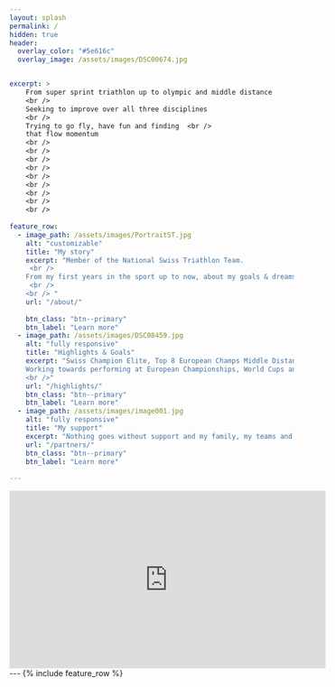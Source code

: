 ```yaml
---
layout: splash
permalink: /
hidden: true
header:
  overlay_color: "#5e616c"
  overlay_image: /assets/images/DSC00674.jpg


excerpt: >
    From super sprint triathlon up to olympic and middle distance
    <br />
    Seeking to improve over all three disciplines
    <br />    
    Trying to go fly, have fun and finding  <br /> 
    that flow momentum
    <br />
    <br />
    <br /> 
    <br />
    <br />
    <br />    
    <br />
    <br />
    <br />    
           
feature_row:
  - image_path: /assets/images/PortraitST.jpg
    alt: "customizable"
    title: "My story"
    excerpt: "Member of the National Swiss Triathlon Team.
     <br />
    From my first years in the sport up to now, about my goals & dreams and much more to read in About and my Blogs.
     <br />
    <br /> "
    url: "/about/"
    
    btn_class: "btn--primary"
    btn_label: "Learn more"
  - image_path: /assets/images/DSC08459.jpg
    alt: "fully responsive"
    title: "Highlights & Goals"
    excerpt: "Swiss Champion Elite, Top 8 European Champs Middle Distance, World University Bronze Mixed Relay. <br /> 
    Working towards performing at European Championships, World Cups and 70.3 races.
    <br />"
    url: "/highlights/"
    btn_class: "btn--primary"
    btn_label: "Learn more"
  - image_path: /assets/images/image001.jpg
    alt: "fully responsive"
    title: "My support"
    excerpt: "Nothing goes without support and my family, my teams and coaches hold my back. In addition, I can count on the support of numerous partners especially Roadbikestore Winterthur riding their own Vigorelli."
    url: "/partners/"
    btn_class: "btn--primary"
    btn_label: "Learn more"
  
---
```

<iframe width="560" height="315" src="https://www.youtube.com/embed/WkwKhZi5ND4?controls=0" title="YouTube video player" frameborder="0" allow="accelerometer; autoplay; clipboard-write; encrypted-media; gyroscope; picture-in-picture" allowfullscreen></iframe>
---
{% include feature_row %}